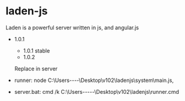 # laden-js
Laden is a powerful server written in js, and angular.js

* 1.0.1
  * 1.0.1 stable
  * 1.0.2
  
  Replace in server 
* runner: node C:\Users\----\Desktop\v102\ladenjs\system\main.js,
* server.bat: cmd /k C:\Users\-----\Desktop\v102\ladenjs\runner.cmd
